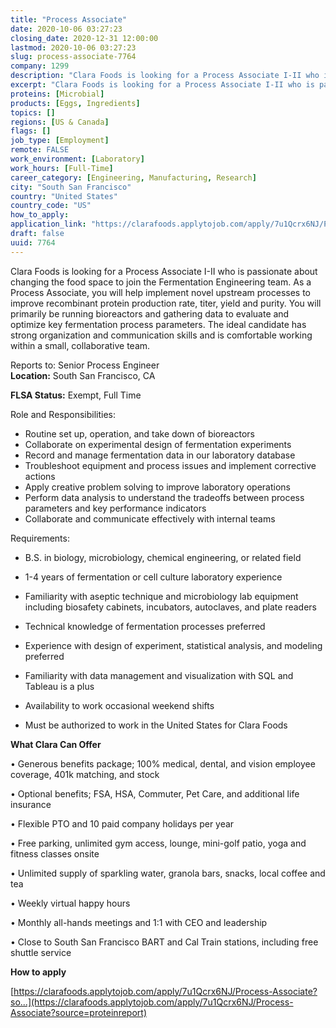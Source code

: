 ```yaml
---
title: "Process Associate"
date: 2020-10-06 03:27:23
closing_date: 2020-12-31 12:00:00
lastmod: 2020-10-06 03:27:23
slug: process-associate-7764
company: 1299
description: "Clara Foods is looking for a Process Associate I-II who is passionate about changing the food space to join the Fermentation Engineering team. As a Process Associate, you will help implement novel upstream processes to improve recombinant protein production rate, titer, yield and purity. You will primarily be running bioreactors and gathering data to evaluate and optimize key fermentation process parameters. The ideal candidate has strong organization and communication skills and is comfortable working within a small, collaborative team."
excerpt: "Clara Foods is looking for a Process Associate I-II who is passionate about changing the food space to join the Fermentation Engineering team. As a Process Associate, you will help implement novel upstream processes to improve recombinant protein production rate, titer, yield and purity. You will primarily be running bioreactors and gathering data to evaluate and optimize key fermentation process parameters. The ideal candidate has strong organization and communication skills and is comfortable working within a small, collaborative team."
proteins: [Microbial]
products: [Eggs, Ingredients]
topics: []
regions: [US & Canada]
flags: []
job_type: [Employment]
remote: FALSE
work_environment: [Laboratory]
work_hours: [Full-Time]
career_category: [Engineering, Manufacturing, Research]
city: "South San Francisco"
country: "United States"
country_code: "US"
how_to_apply: 
application_link: "https://clarafoods.applytojob.com/apply/7u1Qcrx6NJ/Process-Associate?source=proteinreport"
draft: false
uuid: 7764
---
```

Clara Foods is looking for a Process Associate I-II who is passionate
about changing the food space to join the Fermentation Engineering team.
As a Process Associate, you will help implement novel upstream processes
to improve recombinant protein production rate, titer, yield and purity.
You will primarily be running bioreactors and gathering data to evaluate
and optimize key fermentation process parameters. The ideal candidate
has strong organization and communication skills and is comfortable
working within a small, collaborative team.

Reports to: Senior Process Engineer\
**Location:** South San Francisco, CA

**FLSA Status:** Exempt, Full Time

Role and Responsibilities:

-   Routine set up, operation, and take down of bioreactors
-   Collaborate on experimental design of fermentation experiments
-   Record and manage fermentation data in our laboratory database
-   Troubleshoot equipment and process issues and implement corrective
    actions
-   Apply creative problem solving to improve laboratory operations 
-   Perform data analysis to understand the tradeoffs between process
    parameters and key performance indicators
-   Collaborate and communicate effectively with internal teams

Requirements:

-   B.S. in biology, microbiology, chemical engineering, or related
    field
-   1-4 years of fermentation or cell culture laboratory experience 


-   Familiarity with aseptic technique and microbiology lab equipment
    including biosafety cabinets, incubators, autoclaves, and plate
    readers
-   Technical knowledge of fermentation processes preferred
-   Experience with design of experiment, statistical analysis, and
    modeling preferred
-   Familiarity with data management and visualization with SQL and
    Tableau is a plus 
-   Availability to work occasional weekend shifts
-   Must be authorized to work in the United States for Clara Foods

**What Clara Can Offer**

• Generous benefits package; 100% medical, dental, and vision employee
coverage, 401k matching, and stock

• Optional benefits; FSA, HSA, Commuter, Pet Care, and additional life
insurance

• Flexible PTO and 10 paid company holidays per year

• Free parking, unlimited gym access, lounge, mini-golf patio, yoga and
fitness classes onsite

• Unlimited supply of sparkling water, granola bars, snacks, local
coffee and tea

• Weekly virtual happy hours 

• Monthly all-hands meetings and 1:1 with CEO and leadership

• Close to South San Francisco BART and Cal Train stations, including
free shuttle service


**How to apply**


[https://clarafoods.applytojob.com/apply/7u1Qcrx6NJ/Process-Associate?so...](https://clarafoods.applytojob.com/apply/7u1Qcrx6NJ/Process-Associate?source=proteinreport)
